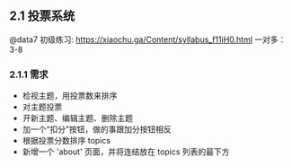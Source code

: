 ## 2.1 投票系统
@data7 初级练习: <https://xiaochu.ga/Content/syllabus_f11jH0.html>
一对多：3-8
### 2.1.1 需求
* 检视主题，用投票数来排序
* 对主题投票
* 开新主题、编辑主题、删除主题
* 加一个“扣分”按钮，做的事跟加分按钮相反
* 根据投票分数排序 topics
* 新增一个 'about' 页面，并将连结放在 topics 列表的最下方